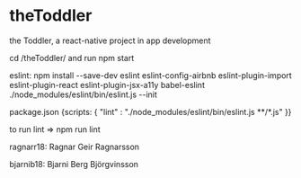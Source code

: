 # theToddler
the Toddler, a react-native project in app development

cd /theToddler/ and run npm start

eslint: npm install --save-dev eslint eslint-config-airbnb eslint-plugin-import eslint-plugin-react eslint-plugin-jsx-a11y babel-eslint
  ./node_modules/eslint/bin/eslint.js --init

package.json {scripts: {
  "lint" : "./node_modules/eslint/bin/eslint.js **/*.js"
  }}

to run lint => npm run lint


ragnarr18: Ragnar Geir Ragnarsson

bjarnib18: Bjarni Berg Björgvinsson
